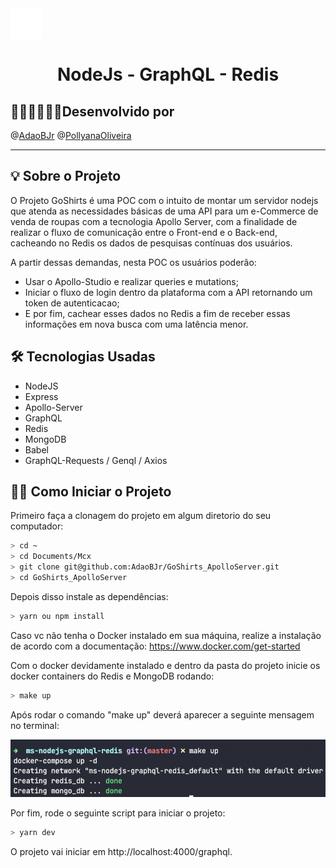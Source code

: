 <img src="readme/nodejs_animation.gif" align="center" width="50" height="50" >

<h1 align="center"> NodeJs - GraphQL - Redis </h1>

## 🧑🏻‍💻🧑🏻‍💻Desenvolvido por

@[AdaoBJr](https://github.com/AdaoBJr/)
@[PollyanaOliveira](https://github.com/PollyanaOliveira/)
<br>

---

## 💡 Sobre o Projeto

O Projeto GoShirts é uma POC com o intuito de montar um servidor nodejs que atenda as necessidades básicas de uma API para um e-Commerce de venda de roupas com a tecnologia Apollo Server, com a finalidade de realizar o fluxo de comunicação entre o Front-end e o Back-end, cacheando no Redis os dados de pesquisas contínuas dos usuários.

A partir dessas demandas, nesta POC os usuários poderão:

- Usar o Apollo-Studio e realizar queries e mutations;
- Iniciar o fluxo de login dentro da plataforma com a API retornando um token de autenticacao;
- E por fim, cachear esses dados no Redis a fim de receber essas informações em nova busca
  com uma latência menor.

## 🛠 Tecnologias Usadas

- NodeJS
- Express
- Apollo-Server
- GraphQL
- Redis
- MongoDB
- Babel
- GraphQL-Requests / Genql / Axios

## 🧙‍♂️ Como Iniciar o Projeto

Primeiro faça a clonagem do projeto em algum diretorio do seu computador:

```bash
> cd ~
> cd Documents/Mcx
> git clone git@github.com:AdaoBJr/GoShirts_ApolloServer.git
> cd GoShirts_ApolloServer
```

Depois disso instale as dependências:

```bash
> yarn ou npm install
```

Caso vc não tenha o Docker instalado em sua máquina, realize a instalação
de acordo com a documentação: https://www.docker.com/get-started

Com o docker devidamente instalado e dentro da pasta do projeto
inicie os docker containers do Redis e MongoDB rodando:

```bash
> make up
```

Após rodar o comando "make up" deverá aparecer a seguinte mensagem no
terminal:

![img](readme/created_containers_docker.png)

Por fim, rode o seguinte script para iniciar o projeto:

```bash
> yarn dev
```

O projeto vai iniciar em http://localhost:4000/graphql.
